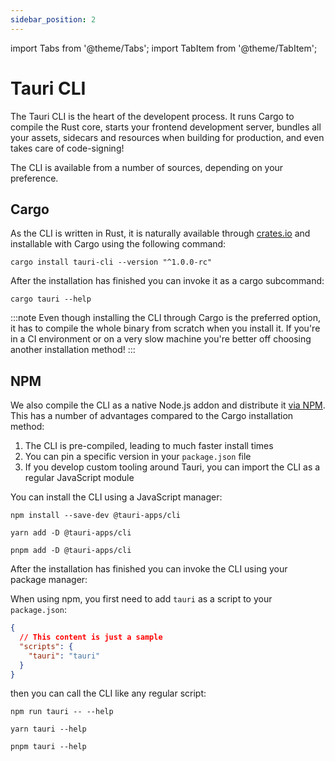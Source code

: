 ```yaml
---
sidebar_position: 2
---
```


import Tabs from '@theme/Tabs';
import TabItem from '@theme/TabItem';

# Tauri CLI

The Tauri CLI is the heart of the developent process. It runs Cargo to compile the Rust core, starts your frontend development server, bundles all your assets, sidecars and resources when building for production, and even takes care of code-signing!

The CLI is available from a number of sources, depending on your preference.

## Cargo

As the CLI is written in Rust, it is naturally available through [crates.io](https://crates.io/crates/tauri-cli) and installable with Cargo using the following command:

```shell
cargo install tauri-cli --version "^1.0.0-rc"
```

After the installation has finished you can invoke it as a cargo subcommand:

```shell
cargo tauri --help
```

:::note
Even though installing the CLI through Cargo is the preferred option, it has to compile the whole binary from scratch when you install it. If you're in a CI environment or on a very slow machine you're better off choosing another installation method!
:::

## NPM

We also compile the CLI as a native Node.js addon and distribute it [via NPM](https://www.npmjs.com/package/@tauri-apps/cli). This has a number of advantages compared to the Cargo installation method:

1. The CLI is pre-compiled, leading to much faster install times
2. You can pin a specific version in your `package.json` file
3. If you develop custom tooling around Tauri, you can import the CLI as a regular JavaScript module

You can install the CLI using a JavaScript manager:

<Tabs groupId="package-manager">
<TabItem value="npm" label="npm" default>

```shell
npm install --save-dev @tauri-apps/cli
```

</TabItem>
<TabItem value="yarn" label="yarn">

```shell
yarn add -D @tauri-apps/cli
```

</TabItem>
<TabItem value="pnpm" label="pnpm">

```shell
pnpm add -D @tauri-apps/cli
```

</TabItem>
</Tabs>

After the installation has finished you can invoke the CLI using your package manager:

<Tabs groupId="package-manager">
<TabItem value="npm" label="npm" default>

When using npm, you first need to add `tauri` as a script to your `package.json`:

```json title=package.json
{
  // This content is just a sample
  "scripts": {
    "tauri": "tauri"
  }
}
```

then you can call the CLI like any regular script:

```shell
npm run tauri -- --help
```

</TabItem>
<TabItem value="yarn" label="yarn">

```shell
yarn tauri --help
```

</TabItem>
<TabItem value="pnpm" label="pnpm">

```shell
pnpm tauri --help
```

</TabItem>
</Tabs>
